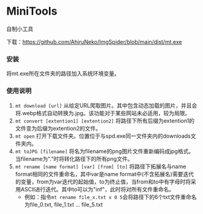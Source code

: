 # MiniTools
自制小工具

下载：https://github.com/AhiruNeko/ImgSpider/blob/main/dist/mt.exe

### 安装
将mt.exe所在文件夹的路径加入系统环境变量。

### 使用说明
1. ```mt download [url]``` 从给定URL爬取图片。其中包含动态加载的图片，并且会将.webp格式自动转换为.jpg。该功能对于某些网站未必适用，较为局限。
2. ```mt convert [extention1] [extention2]``` 将路径下所有后缀为extention1的文件变为后缀为extention2的文件。
3. ```mt open``` 打开下载文件夹。位置位于与spd.exe同一文件夹内的downloads文件夹内。
4. ```mt toJPG [filename]``` 将名为filename的png图片文件重新编码成jpg格式。当filename为"."时将转化路径下的所有png文件。
5. ```mt rename [name format] [var] [from] [to]``` 将路径下拓展名与name format相同的文件重命名，其中var是name format中(不含拓展名)需要迭代的变量，from为var迭代的起始值，to为终止值，当from和to中有字母时将采用ASCII进行迭代。其中to可以为"inf"，此时将对所有文件重命名。
   - 例如：指令```mt rename file_x.txt x 0 5```会将路径下的6个txt文件重命名为file_0.txt, file_1.txt ... file_5.txt
